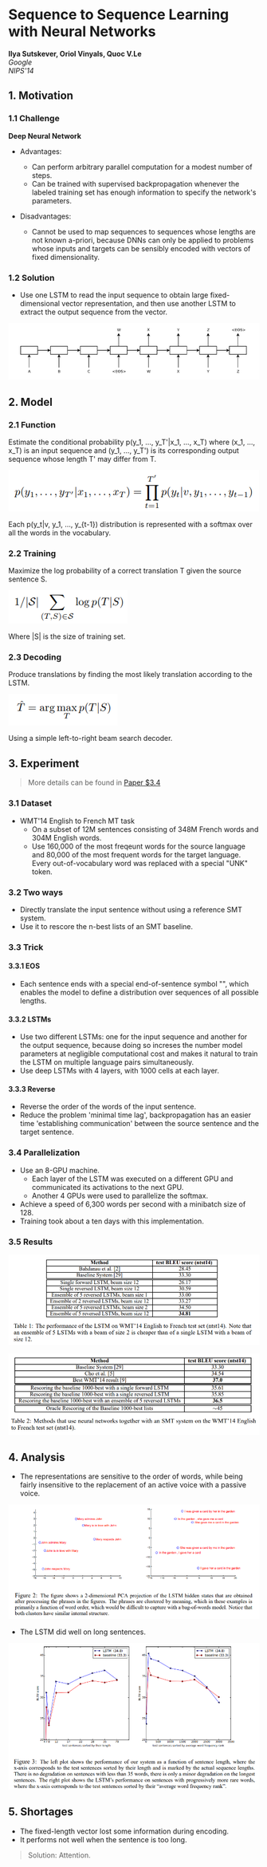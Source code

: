 # Sequence to Sequence Learning with Neural Networks

__Ilya Sutskever, Oriol Vinyals, Quoc V.Le__  
*Google*  
*NIPS'14*

## 1. Motivation
### 1.1 Challenge

**Deep Neural Network**  

- Advantages:
    + Can perform arbitrary parallel computation for a modest number of steps.
    + Can be trained with supervised backpropagation whenever the labeled training set has enough information to specify the network's parameters.

- Disadvantages:
    + Cannot be used to map sequences to sequences whose lengths are not known a-priori, because DNNs can only be applied to problems whose inputs and targets can be sensibly encoded with vectors of fixed dimensionality.

### 1.2 Solution
- Use one LSTM to read the input sequence to obtain large fixed-dimensional vector representation, and then use another LSTM to extract the output sequence from the vector.

![Pic](TIM图片20190611145705.png)  

## 2. Model
### 2.1 Function
Estimate the conditional probability p(y_1, ..., y_T'|x_1, ..., x_T) where (x_1, ..., x_T) is an input sequence and (y_1, ..., y_T') is its corresponding output sequence whose length T' may differ from T.

![Pic](TIM图片20190611150611.png) 

Each p(y_t|v, y_1, ..., y_{t-1}) distribution is represented with a softmax over all the words in the vocabulary.

### 2.2 Training
Maximize the log probability of a correct translation T given the source sentence S.

![Pic](TIM图片20190611152433.png)

Where |S| is the size of training set.

### 2.3 Decoding
Produce translations by finding the most likely translation according to the LSTM.

![Pic](TIM图片20190611152700.png)

Using a simple left-to-right beam search decoder.

## 3. Experiment
> More details can be found in [Paper $3.4](https://arxiv.org/pdf/1409.3215.pdf)
### 3.1 Dataset
- WMT'14 English to French MT task
    + On a subset of 12M sentences consisting of 348M French words and 304M English words.
    + Use 160,000 of the most freqeunt words for the source language and 80,000 of the most frequent words for the target language. Every out-of-vocabulary word was replaced with a special "UNK" token.

### 3.2 Two ways
- Directly translate the input sentence without using a reference SMT system.
- Use it to rescore the n-best lists of an SMT baseline.

### 3.3 Trick
#### 3.3.1 EOS
- Each sentence ends with a special end-of-sentence symbol "<EOS>", which enables the model to define a distribution over sequences of all possible lengths.

#### 3.3.2 LSTMs
- Use two different LSTMs: one for the input sequence and another for the output sequence, because doing so increses the number model parameters at negligible computational cost and makes it natural to train the LSTM on multiple language pairs simultaneously.
- Use deep LSTMs with 4 layers, with 1000 cells at each layer.

#### 3.3.3 Reverse
- Reverse the order of the words of the input sentence.
- Reduce the problem 'minimal time lag', backpropagation has an easier time 'establishing communication' between the source sentence and the target sentence.

### 3.4 Parallelization
- Use an 8-GPU machine.
    + Each layer of the LSTM was executed on a different GPU and communicated its activations to the next GPU.
    + Another 4 GPUs were used to parallelize the softmax.
- Achieve a speed of 6,300 words per second with a minibatch size of 128.
- Training took about a ten days with this implementation.

### 3.5 Results
![Pic](TIM图片20190611161816.png)

![Pic](TIM图片20190611161833.png)

## 4. Analysis
- The representations are sensitive to the order of words, while being fairly insensitive to the replacement of an active voice with a passive voice.

![Pic](TIM图片20190611165822.png)

- The LSTM did well on long sentences.

![Pic](TIM图片20190611170038.png)

## 5. Shortages
- The fixed-length vector lost some information during encoding.
- It performs not well when the sentence is too long.

> Solution: Attention.

